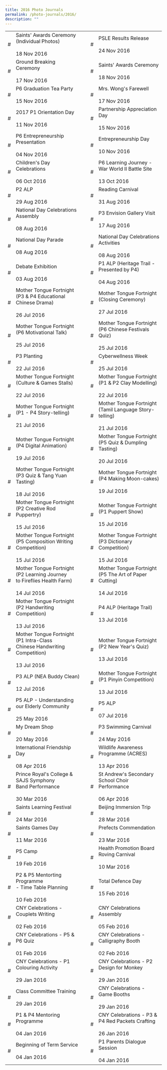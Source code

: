 ```yaml
---
title: 2016 Photo Journals
permalink: /photo-journals/2016/
description: ""
---
```



|  	|  	|  	|  	|  	|
|---	|---	|---	|---	|---	|
| # 	| Saints' Awards Ceremony (Individual Photos)<br><br>18 Nov 2016 	|  	| # 	| PSLE Results Release<br><br>24 Nov 2016 	|
| # 	| Ground Breaking Ceremony<br><br>17 Nov 2016 	|   	| # 	| Saints' Awards Ceremony<br><br>18 Nov 2016 	|
| # 	| P6 Graduation Tea Party<br><br>15 Nov 2016 	|  	| # 	| Mrs. Wong's Farewell<br><br>17 Nov 2016 	|
| # 	| 2017 P1 Orientation Day<br><br>11 Nov 2016 	|  	| # 	| Partnership Appreciation Day<br><br>15 Nov 2016 	|
| # 	| P6 Entrepreneurship Presentation<br><br>04 Nov 2016 	|  	| # 	| Entrepreneurship Day<br><br>10 Nov 2016 	|
| # 	| Children's Day Celebrations<br><br>06 Oct 2016 	|  	| # 	| P6 Learning Journey - War World II Battle Site<br><br>13 Oct 2016 	|
| # 	| P2 ALP<br><br>29 Aug 2016 	|   	| # 	| Reading Carnival<br><br>31 Aug 2016 	|
| # 	| National Day Celebrations Assembly<br><br>08 Aug 2016 	|   	| # 	| P3 Envision Gallery Visit<br><br>17 Aug 2016 	|
| # 	| National Day Parade<br><br>08 Aug 2016 	|   	| # 	| National Day Celebrations Activities<br><br>08 Aug 2016 	|
| # 	| Debate Exhibition<br><br>03 Aug 2016 	|   	| # 	| P1 ALP (Heritage Trail - Presented by P4)<br><br>04 Aug 2016 	|
| # 	| Mother Tongue Fortnight (P3 & P4 Educational<br>Chinese Drama)<br><br>26 Jul 2016 	|   	| # 	| Mother Tongue Fortnight (Closing Ceremony)<br><br>27 Jul 2016 	|
| # 	| Mother Tongue Fortnight (P6 Motivational Talk)<br><br>25 Jul 2016 	|   	| # 	| Mother Tongue Fortnight (P6 Chinese Festivals Quiz)<br><br>25 Jul 2016 	|
| # 	| P3 Planting<br><br>22 Jul 2016 	|   	| # 	| Cyberwellness Week<br><br>25 Jul 2016 	|
| # 	| Mother Tongue Fortnight (Culture & Games Stalls) <br><br>22 Jul 2016  	|   	| # 	| Mother Tongue Fortnight (P1 & P2 Clay Modelling) <br><br>22 Jul 2016 	|
| # 	| Mother Tongue Fortnight (P1 - P4 Story-telling) <br><br>21 Jul 2016 	|   	| # 	| Mother Tongue Fortnight (Tamil Language Story-telling) <br><br>21 Jul 2016 	|
| # 	| Mother Tongue Fortnight (P4 Digital Animation) <br><br>19 Jul 2016 	|   	| # 	| Mother Tongue Fortnight (P5 Quiz & Dumpling Tasting) <br><br>20 Jul 2016 	|
| # 	| Mother Tongue Fortnight (P3 Quiz & Tang Yuan<br>Tasting) <br><br>18 Jul 2016 	|   	| # 	| Mother Tongue Fortnight (P4 Making Moon-cakes) <br><br>19 Jul 2016 	|
| # 	| Mother Tongue Fortnight (P2 Creative Rod<br>Puppertry) <br><br>15 Jul 2016 	|   	| # 	| Mother Tongue Fortnight (P1 Puppert Show) <br><br>15 Jul 2016 	|
| # 	| Mother Tongue Fortnight (P5 Composition Writing Competition) <br><br>15 Jul 2016 	|   	| # 	| Mother Tongue Fortnight (P3 Dictionary Competition) <br><br>15 Jul 2016 	|
| # 	| Mother Tongue Fortnight (P2 Learning Journey<br>to Fireflies Health Farm) <br><br>14 Jul 2016 	|   	| # 	| Mother Tongue Fortnight (P5 The Art of Paper Cutting) <br><br>14 Jul 2016  	|
| # 	| Mother Tongue Fortnight (P2 Handwriting Competition) <br><br>13 Jul 2016 	|   	| # 	| P4 ALP (Heritage Trail) <br><br>13 Jul 2016 	|
| # 	| Mother Tongue Fortnight (P1 Intra-Class<br>Chinese Handwriting Competition) <br><br>13 Jul 2016 	|   	| # 	| Mother Tongue Fortnight (P2 New Year's Quiz) <br><br>13 Jul 2016 	|
| # 	| P3 ALP (NEA Buddy Clean) <br><br>12 Jul 2016 	|   	| # 	| Mother Tongue Fortnight (P1 Pinyin Competition) <br><br>13 Jul 2016 	|
| # 	| P5 ALP - Understanding our Elderly Community <br><br>25 May 2016 	|   	| # 	| P5 ALP <br><br>07 Jul 2016 	|
| # 	| My Dream Shop <br><br>20 May 2016  	|   	| # 	| P3 Swimming Carnival <br><br>24 May 2016  	|
| # 	| International Friendship Day <br><br>08 Apr 2016 	|   	| # 	| Wildlife Awareness Programme (ACRES) <br><br>13 Apr 2016 	|
| # 	| Prince Royal's College & SAJS Symphony<br>Band Performance <br><br>30 Mar 2016  	|  	| # 	| St Andrew's Secondary School Choir Performance <br><br>06 Apr 2016  	|
| # 	| Saints Learning Festival <br><br>24 Mar 2016 	|   	| # 	| Beijing Immersion Trip <br><br>28 Mar 2016  	|
| # 	| Saints Games Day <br><br>11 Mar 2016 	|   	| # 	| Prefects Commendation <br><br>23 Mar 2016<br> 	|
| # 	| P5 Camp<br><br>19 Feb 2016 	|   	| # 	| Health Promotion Board Roving Carnival <br><br>10 Mar 2016<br> 	|
| # 	| P2 & P5 Mentorting Programme<br>- Time Table Planning<br><br>10 Feb 2016 	|   	| # 	| Total Defence Day<br><br>15 Feb 2016 	|
| # 	| CNY Celebrations - Couplets Writing<br><br>02 Feb 2016 	|   	| # 	| CNY Celebrations Assembly<br><br>05 Feb 2016 	|
| # 	| CNY Celebrations - P5 & P6 Quiz<br><br>01 Feb 2016 	|  	| # 	| CNY Celebrations - Calligraphy Booth<br><br>02 Feb 2016 	|
| # 	| CNY Celebrations - P1 Colouring Activity<br><br>29 Jan 2016 	|   	| # 	| CNY Celebrations - P2 Design for Monkey<br><br>29 Jan 2016 	|
| # 	| Class Committee Training<br><br>29 Jan 2016 	|   	| # 	| CNY Celebrations - Game Booths<br><br>29 Jan 2016 	|
| # 	| P1 & P4 Mentoring Programme<br><br>04 Jan 2016 	|   	| # 	| CNY Celebrations - P3 & P4 Red Packets Crafting<br><br>26 Jan 2016 	|
| # 	| Beginning of Term Service<br><br>04 Jan 2016 	|  	| # 	| P1 Parents Dialogue Session<br><br>04 Jan 2016 	|